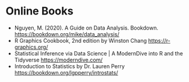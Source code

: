 # Online Books

- Nguyen, M. (2020). A Guide on Data Analysis. Bookdown. https://bookdown.org/mike/data_analysis/
- R Graphics Cookbook, 2nd edition by Winston Chang https://r-graphics.org/
- Statistical Inference via Data Science | A ModernDive into R and the Tidyverse https://moderndive.com/
- Introduction to Statistics by Dr. Lauren Perry https://bookdown.org/lgpperry/introstats/
